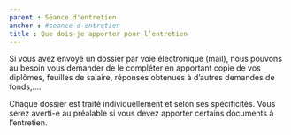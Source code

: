 ```yaml
---
parent : Séance d'entretien
anchor : #seance-d-entretien
title : Que dois-je apporter pour l’entretien 
---
```

Si vous avez envoyé un dossier par voie électronique (mail), nous pouvons au besoin vous demander de le compléter en apportant copie de vos diplômes, feuilles de salaire, réponses obtenues à d’autres demandes de fonds,….

Chaque dossier est traité individuellement et selon ses spécificités. Vous serez averti-e au préalable si vous devez apporter certains documents à l’entretien.
